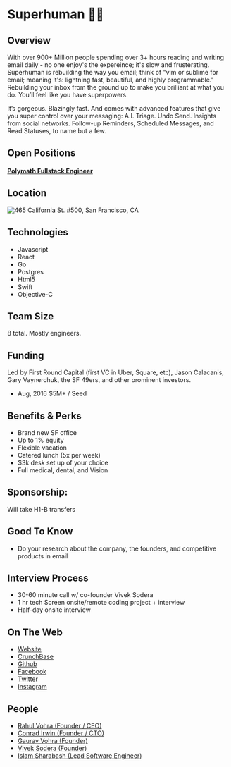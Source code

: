 # Superhuman 💪📧

## Overview
With over 900+ Million people spending over 3+ hours reading and writing email daily - no one enjoy's the expereince; it's slow and frusterating. Superhuman is rebuilding the way you email; think of "vim or sublime for email; meaning it's: lightning fast, beautiful, and highly programmable." Rebuilding your inbox from the ground up to make you brilliant at what you do. You’ll feel like you have superpowers.

It’s gorgeous. Blazingly fast. And comes with advanced features that give you super control over your messaging: A.I. Triage. Undo Send. Insights from social networks. Follow-up Reminders, Scheduled Messages, and Read Statuses, to name but a few.

## Open Positions
#### [Polymath Fullstack Engineer](https://github.com/the31337/jobs/blob/master/superhuman/polymath-fullstack-engineer.md)

## Location
![465 California St. #500, San Francisco, CA](http://maps.googleapis.com/maps/api/staticmap?center=365+California+St,+San+Francisco,+CA&zoom=13&scale=false&size=600x300&maptype=roadmap&format=png&visual_refresh=true&markers=size:mid%7Ccolor:0xff0000%7Clabel:1%7C365+California+St,+San+Francisco,+CA)  

## Technologies
+ Javascript
+ React
+ Go
+ Postgres
+ Html5
+ Swift
+ Objective-C

## Team Size
8 total.  Mostly engineers.

## Funding
Led by First Round Capital (first VC in Uber, Square, etc), Jason Calacanis, Gary Vaynerchuk, the SF 49ers, and other prominent investors.
+ Aug, 2016	$5M+ / Seed

## Benefits & Perks
+ Brand new SF office
+ Up to 1% equity
+ Flexible vacation
+ Catered lunch (5x per week)
+ $3k desk set up of your choice
+ Full medical, dental, and Vision

## Sponsorship:
Will take H1-B transfers

## Good To Know
+ Do your research about the company, the founders, and competitive products in email

## Interview Process
+ 30-60 minute call w/ co-founder Vivek Sodera
+ 1 hr tech Screen onsite/remote coding project + interview
+ Half-day onsite interview

## On The Web
+ [Website](http://superhuman.com)
+ [CrunchBase](https://www.crunchbase.com/organization/superhuman)
+ [Github](https://github.com/superhuman)
+ [Facebook](https://www.facebook.com/SuperhumanCo/)
+ [Twitter](https://twitter.com/superhumanco)
+ [Instagram](https://www.instagram.com/superhumanco/)

## People
+ [Rahul Vohra (Founder / CEO)](https://www.linkedin.com/in/rahulvohra)
+ [Conrad Irwin (Founder / CTO)](https://www.linkedin.com/in/conradirwin)
+ [Gaurav Vohra (Founder)](https://www.linkedin.com/in/gvohra)
+ [Vivek Sodera (Founder)](https://www.linkedin.com/in/vsodera)
+ [Islam Sharabash (Lead Software Engineer)](https://www.linkedin.com/in/isharabash)
